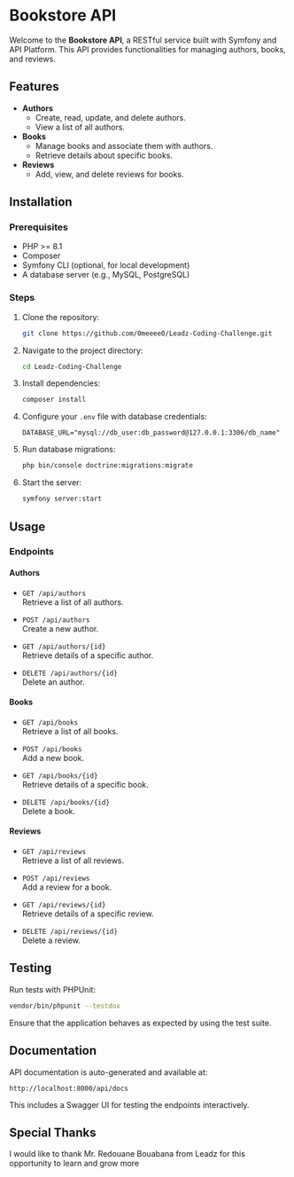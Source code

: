 # Bookstore API

Welcome to the **Bookstore API**, a RESTful service built with Symfony and API Platform. This API provides functionalities for managing authors, books, and reviews.

## Features

- **Authors**
  - Create, read, update, and delete authors.
  - View a list of all authors.
- **Books**
  - Manage books and associate them with authors.
  - Retrieve details about specific books.
- **Reviews**
  - Add, view, and delete reviews for books.

## Installation

### Prerequisites

- PHP >= 8.1
- Composer
- Symfony CLI (optional, for local development)
- A database server (e.g., MySQL, PostgreSQL)

### Steps

1. Clone the repository:
   ```bash
   git clone https://github.com/0meeee0/Leadz-Coding-Challenge.git
   ```
2. Navigate to the project directory:
   ```bash
   cd Leadz-Coding-Challenge
   ```
3. Install dependencies:
   ```bash
   composer install
   ```
4. Configure your `.env` file with database credentials:
   ```env
   DATABASE_URL="mysql://db_user:db_password@127.0.0.1:3306/db_name"
   ```
5. Run database migrations:
   ```bash
   php bin/console doctrine:migrations:migrate
   ```
6. Start the server:
   ```bash
   symfony server:start
   ```

## Usage

### Endpoints

#### Authors

- `GET /api/authors`  
  Retrieve a list of all authors.

- `POST /api/authors`  
  Create a new author.

- `GET /api/authors/{id}`  
  Retrieve details of a specific author.

- `DELETE /api/authors/{id}`  
  Delete an author.

#### Books

- `GET /api/books`  
  Retrieve a list of all books.

- `POST /api/books`  
  Add a new book.

- `GET /api/books/{id}`  
  Retrieve details of a specific book.

- `DELETE /api/books/{id}`  
  Delete a book.

#### Reviews

- `GET /api/reviews`  
  Retrieve a list of all reviews.

- `POST /api/reviews`  
  Add a review for a book.

- `GET /api/reviews/{id}`  
  Retrieve details of a specific review.

- `DELETE /api/reviews/{id}`  
  Delete a review.

## Testing

Run tests with PHPUnit:
```bash
vendor/bin/phpunit --testdox
```

Ensure that the application behaves as expected by using the test suite.

## Documentation

API documentation is auto-generated and available at:
```
http://localhost:8000/api/docs
```

This includes a Swagger UI for testing the endpoints interactively.

## Special Thanks

I would like to thank Mr. Redouane Bouabana from Leadz for this opportunity to learn and grow more


